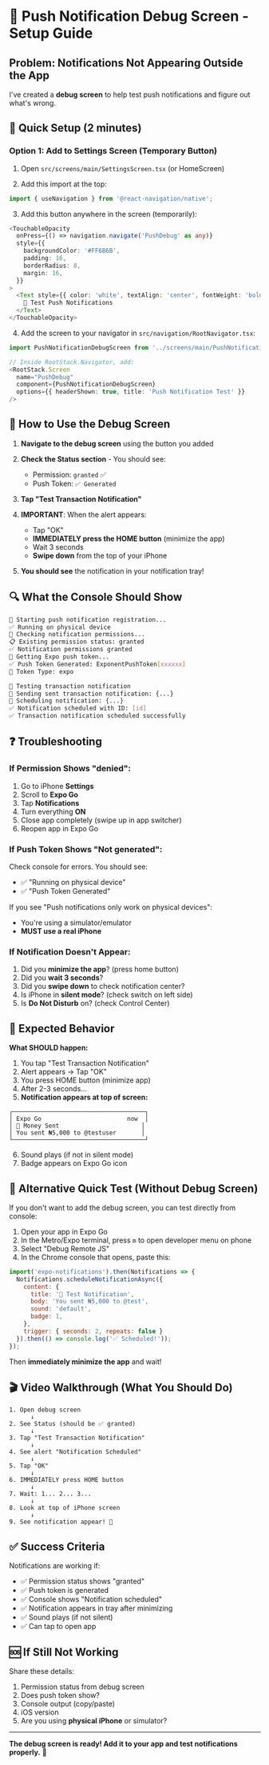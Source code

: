 # 🐛 Push Notification Debug Screen - Setup Guide

## Problem: Notifications Not Appearing Outside the App

I've created a **debug screen** to help test push notifications and figure out what's wrong.

## 🚀 Quick Setup (2 minutes)

### Option 1: Add to Settings Screen (Temporary Button)

1. Open `src/screens/main/SettingsScreen.tsx` (or HomeScreen)

2. Add this import at the top:
```typescript
import { useNavigation } from '@react-navigation/native';
```

3. Add this button anywhere in the screen (temporarily):
```typescript
<TouchableOpacity
  onPress={() => navigation.navigate('PushDebug' as any)}
  style={{
    backgroundColor: '#FF6B6B',
    padding: 16,
    borderRadius: 8,
    margin: 16,
  }}
>
  <Text style={{ color: 'white', textAlign: 'center', fontWeight: 'bold' }}>
    🔔 Test Push Notifications
  </Text>
</TouchableOpacity>
```

4. Add the screen to your navigator in `src/navigation/RootNavigator.tsx`:
```typescript
import PushNotificationDebugScreen from '../screens/main/PushNotificationDebugScreen';

// Inside RootStack.Navigator, add:
<RootStack.Screen 
  name="PushDebug" 
  component={PushNotificationDebugScreen}
  options={{ headerShown: true, title: 'Push Notification Test' }}
/>
```

## 🧪 How to Use the Debug Screen

1. **Navigate to the debug screen** using the button you added

2. **Check the Status section** - You should see:
   - Permission: `granted` ✅
   - Push Token: `✅ Generated`

3. **Tap "Test Transaction Notification"**

4. **IMPORTANT**: When the alert appears:
   - Tap "OK"
   - **IMMEDIATELY press the HOME button** (minimize the app)
   - Wait 3 seconds
   - **Swipe down** from the top of your iPhone

5. **You should see** the notification in your notification tray!

## 🔍 What the Console Should Show

```bash
🔧 Starting push notification registration...
✅ Running on physical device
🔐 Checking notification permissions...
📋 Existing permission status: granted
✅ Notification permissions granted
🎫 Getting Expo push token...
✅ Push Token Generated: ExponentPushToken[xxxxxx]
📱 Token Type: expo

🧪 Testing transaction notification
📢 Sending sent transaction notification: {...}
📲 Scheduling notification: {...}
✅ Notification scheduled with ID: [id]
✅ Transaction notification scheduled successfully
```

## ❓ Troubleshooting

### If Permission Shows "denied":
1. Go to iPhone **Settings**
2. Scroll to **Expo Go**
3. Tap **Notifications**
4. Turn everything **ON**
5. Close app completely (swipe up in app switcher)
6. Reopen app in Expo Go

### If Push Token Shows "Not generated":
Check console for errors. You should see:
- ✅ "Running on physical device"
- ✅ "Push Token Generated"

If you see "Push notifications only work on physical devices":
- You're using a simulator/emulator
- **MUST use a real iPhone**

### If Notification Doesn't Appear:
1. Did you **minimize the app**? (press home button)
2. Did you **wait 3 seconds**?
3. Did you **swipe down** to check notification center?
4. Is iPhone in **silent mode**? (check switch on left side)
5. Is **Do Not Disturb** on? (check Control Center)

## 🎯 Expected Behavior

**What SHOULD happen:**

1. You tap "Test Transaction Notification"
2. Alert appears → Tap "OK"
3. You press HOME button (minimize app)
4. After 2-3 seconds...
5. **Notification appears at top of screen:**
```
┌─────────────────────────────────────┐
│ Expo Go                        now  │
│ 💸 Money Sent                       │
│ You sent ₦5,000 to @testuser       │
└─────────────────────────────────────┘
```
6. Sound plays (if not in silent mode)
7. Badge appears on Expo Go icon

## 📱 Alternative Quick Test (Without Debug Screen)

If you don't want to add the debug screen, you can test directly from console:

1. Open your app in Expo Go
2. In the Metro/Expo terminal, press `m` to open developer menu on phone
3. Select "Debug Remote JS"
4. In the Chrome console that opens, paste this:

```javascript
import('expo-notifications').then(Notifications => {
  Notifications.scheduleNotificationAsync({
    content: {
      title: '💸 Test Notification',
      body: 'You sent ₦5,000 to @test',
      sound: 'default',
      badge: 1,
    },
    trigger: { seconds: 2, repeats: false }
  }).then(() => console.log('✅ Scheduled!'));
});
```

Then **immediately minimize the app** and wait!

## 🎬 Video Walkthrough (What You Should Do)

```
1. Open debug screen
      ↓
2. See Status (should be ✅ granted)
      ↓
3. Tap "Test Transaction Notification"
      ↓
4. See alert "Notification Scheduled"
      ↓
5. Tap "OK"
      ↓
6. IMMEDIATELY press HOME button
      ↓
7. Wait: 1... 2... 3...
      ↓
8. Look at top of iPhone screen
      ↓
9. See notification appear! 🎉
```

## ✅ Success Criteria

Notifications are working if:
- ✅ Permission status shows "granted"
- ✅ Push token is generated
- ✅ Console shows "Notification scheduled"
- ✅ Notification appears in tray after minimizing
- ✅ Sound plays (if not silent)
- ✅ Can tap to open app

## 🆘 If Still Not Working

Share these details:
1. Permission status from debug screen
2. Does push token show?
3. Console output (copy/paste)
4. iOS version
5. Are you using **physical iPhone** or simulator?

---

**The debug screen is ready! Add it to your app and test notifications properly.** 🚀

